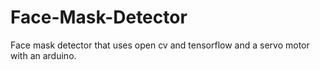 # Face-Mask-Detector
Face mask detector that uses open cv and tensorflow and a servo motor with an arduino.


